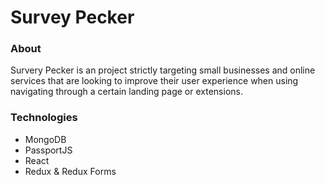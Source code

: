 <h1> Survey Pecker </h1>

<h3> About</h3> 
<p> Survery Pecker is an project strictly targeting small businesses and online services that are looking to improve their
user experience when using navigating through a certain landing page or extensions. </p>

<h3> Technologies</h3>
<ul>
<li> MongoDB</li>
<li> PassportJS</li>
<li> React</li>
<li> Redux & Redux Forms</li>
</ul>
